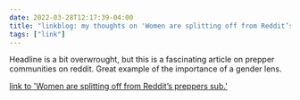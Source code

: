 ```yaml
---
date: 2022-03-28T12:17:39-04:00
title: "linkblog: my thoughts on 'Women are splitting off from Reddit’s preppers sub.'"
tags: ["link"]
---
```

Headline is a bit overwrought, but this is a fascinating article on prepper communities on reddit. Great example of the importance of a gender lens.
 
[link to 'Women are splitting off from Reddit’s preppers sub.'](https://slate.com/technology/2022/03/reddit-preppers-sub-women-splitting-off-twoxpreppers.html?via=rss)
